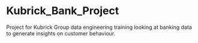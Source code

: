# Kubrick_Bank_Project
Project for Kubrick Group data engineering training looking at banking data to generate insights on customer behaviour.
